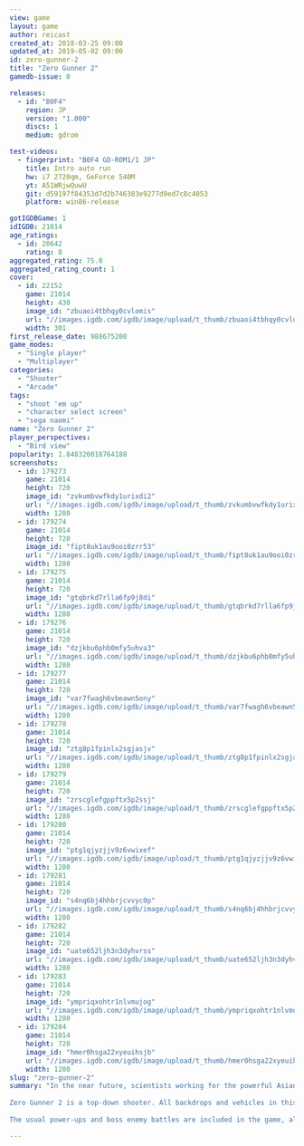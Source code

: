 ```yaml
---
view: game
layout: game
author: reicast
created_at: 2018-03-25 09:00
updated_at: 2019-05-02 09:00
id: zero-gunner-2
title: "Zero Gunner 2"
gamedb-issue: 0

releases:
  - id: "B0F4"
    region: JP
    version: "1.000"
    discs: 1
    medium: gdrom

test-videos:
  - fingerprint: "B0F4 GD-ROM1/1 JP"
    title: Intro auto run
    hw: i7 2720qm, GeForce 540M
    yt: A51WRjwQuwU
    git: d59197f84353d7d2b746383e9277d9ed7c8c4053
    platform: win86-release

gotIGDBGame: 1
idIGDB: 21014
age_ratings:
  - id: 20642
    rating: 8
aggregated_rating: 75.0
aggregated_rating_count: 1
cover:
  - id: 22152
    game: 21014
    height: 430
    image_id: "zbuaoi4tbhqy0cvlomis"
    url: "//images.igdb.com/igdb/image/upload/t_thumb/zbuaoi4tbhqy0cvlomis.jpg"
    width: 301
first_release_date: 988675200
game_modes:
  - "Single player"
  - "Multiplayer"
categories:
  - "Shooter"
  - "Arcade"
tags:
  - "shoot 'em up"
  - "character select screen"
  - "sega naomi"
name: "Zero Gunner 2"
player_perspectives:
  - "Bird view"
popularity: 1.848320018764188
screenshots:
  - id: 179273
    game: 21014
    height: 720
    image_id: "zvkumbvwfkdy1urixdi2"
    url: "//images.igdb.com/igdb/image/upload/t_thumb/zvkumbvwfkdy1urixdi2.jpg"
    width: 1280
  - id: 179274
    game: 21014
    height: 720
    image_id: "fipt8uk1au9ooi0zrr53"
    url: "//images.igdb.com/igdb/image/upload/t_thumb/fipt8uk1au9ooi0zrr53.jpg"
    width: 1280
  - id: 179275
    game: 21014
    height: 720
    image_id: "gtqbrkd7rlla6fp9j8di"
    url: "//images.igdb.com/igdb/image/upload/t_thumb/gtqbrkd7rlla6fp9j8di.jpg"
    width: 1280
  - id: 179276
    game: 21014
    height: 720
    image_id: "dzjkbu6phb0mfy5uhva3"
    url: "//images.igdb.com/igdb/image/upload/t_thumb/dzjkbu6phb0mfy5uhva3.jpg"
    width: 1280
  - id: 179277
    game: 21014
    height: 720
    image_id: "var7fwagh6vbeawn5ony"
    url: "//images.igdb.com/igdb/image/upload/t_thumb/var7fwagh6vbeawn5ony.jpg"
    width: 1280
  - id: 179278
    game: 21014
    height: 720
    image_id: "ztg8p1fpinlx2sgjasjv"
    url: "//images.igdb.com/igdb/image/upload/t_thumb/ztg8p1fpinlx2sgjasjv.jpg"
    width: 1280
  - id: 179279
    game: 21014
    height: 720
    image_id: "zrscglefgppftx5p2ssj"
    url: "//images.igdb.com/igdb/image/upload/t_thumb/zrscglefgppftx5p2ssj.jpg"
    width: 1280
  - id: 179280
    game: 21014
    height: 720
    image_id: "ptg1qjyzjjv9z6vwixef"
    url: "//images.igdb.com/igdb/image/upload/t_thumb/ptg1qjyzjjv9z6vwixef.jpg"
    width: 1280
  - id: 179281
    game: 21014
    height: 720
    image_id: "s4nq6bj4hhbrjcvvyc0p"
    url: "//images.igdb.com/igdb/image/upload/t_thumb/s4nq6bj4hhbrjcvvyc0p.jpg"
    width: 1280
  - id: 179282
    game: 21014
    height: 720
    image_id: "uate652ljh3n3dyhvrss"
    url: "//images.igdb.com/igdb/image/upload/t_thumb/uate652ljh3n3dyhvrss.jpg"
    width: 1280
  - id: 179283
    game: 21014
    height: 720
    image_id: "ympriqxohtr1nlvmujog"
    url: "//images.igdb.com/igdb/image/upload/t_thumb/ympriqxohtr1nlvmujog.jpg"
    width: 1280
  - id: 179284
    game: 21014
    height: 720
    image_id: "hmer0hsga22xyeuihsjb"
    url: "//images.igdb.com/igdb/image/upload/t_thumb/hmer0hsga22xyeuihsjb.jpg"
    width: 1280
slug: "zero-gunner-2"
summary: "In the near future, scientists working for the powerful Asian conglomerate known as Igem have discovered a new energy source. Refusing to share their technique with the rest of the world, Igem eventually developed a weather control machine named ONI, which they intend to use for the purpose of global domination. A squadron of ace helicopter pilots, called Zero Gunner, is assembled to destroy ONI - but Igem fights back with everything they've got... 
 
Zero Gunner 2 is a top-down shooter. All backdrops and vehicles in this game are modelled in 3D, though the gameplay mostly follows the conventions of 2D shooters. Since your craft is a helicopter, a &quote;target and spin&quote; feature has been added, whereby you can both rotate your craft to attack an enemy more efficiently, or alternatively lock on a particular point in space and rotate around it while still firing. These actions are not automatically executed, and are controlled by the player; in order to succeed, mastering this feature is imperative. 
 
The usual power-ups and boss enemy battles are included in the game, along with a selection of helicopters to choose from."

---
```


